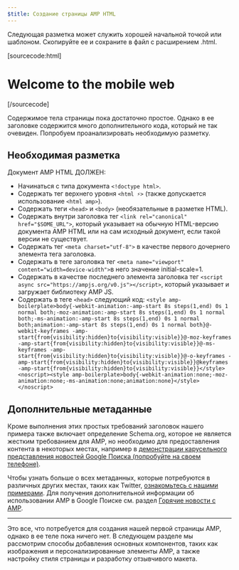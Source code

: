 ```yaml
---
$title: Создание страницы AMP HTML
---
```


Следующая разметка может служить хорошей начальной точкой или шаблоном.
Скопируйте ее и сохраните в файл с расширением .html.

[sourcecode:html]
<!doctype html>
<html amp lang="en">
  <head>
    <meta charset="utf-8">
    <title>Hello, AMPs</title>
    <link rel="canonical" href="{{doc.url}}">
    <meta name="viewport" content="width=device-width">
    <script type="application/ld+json">
      {
        "@context": "http://schema.org",
        "@type": "NewsArticle",
        "headline": "Open-source framework for publishing content",
        "datePublished": "2015-10-07T12:02:41Z",
        "image": [
          "logo.jpg"
        ]
      }
    </script>
    <style amp-boilerplate>body{-webkit-animation:-amp-start 8s steps(1,end) 0s 1 normal both;-moz-animation:-amp-start 8s steps(1,end) 0s 1 normal both;-ms-animation:-amp-start 8s steps(1,end) 0s 1 normal both;animation:-amp-start 8s steps(1,end) 0s 1 normal both}@-webkit-keyframes -amp-start{from{visibility:hidden}to{visibility:visible}}@-moz-keyframes -amp-start{from{visibility:hidden}to{visibility:visible}}@-ms-keyframes -amp-start{from{visibility:hidden}to{visibility:visible}}@-o-keyframes -amp-start{from{visibility:hidden}to{visibility:visible}}@keyframes -amp-start{from{visibility:hidden}to{visibility:visible}}</style><noscript><style amp-boilerplate>body{-webkit-animation:none;-moz-animation:none;-ms-animation:none;animation:none}</style></noscript>
    <script async src="https://ampjs.org/v0.js"></script>
  </head>
  <body>
    <h1>Welcome to the mobile web</h1>
  </body>
</html>
[/sourcecode]

Содержимое тела страницы пока достаточно простое. Однако в ее заголовке содержится много дополнительного кода, который не так очевиден. Попробуем проанализировать необходимую разметку.

## Необходимая разметка

Документ AMP HTML ДОЛЖЕН:

  - Начинаться с типа документа `<!doctype html>`.
  - Содержать тег верхнего уровня `<html ⚡>` (также допускается использование `<html amp>`).
  - Содержать теги `<head>` и `<body>` (необязательные в разметке HTML).
  - Содержать внутри заголовка тег `<link rel="canonical" href="$SOME_URL">`, который указывает на обычную HTML-версию документа AMP HTML или на сам исходный документ, если такой версии не существует.
  - Содержать тег `<meta charset="utf-8">` в качестве первого дочернего элемента тега заголовка.
  - Содержать в теге заголовка тег `<meta name="viewport" content="width=device-width">`в него значение initial-scale=1.
  - Содержать в качестве последнего элемента заголовка тег `<script async src="https://ampjs.org/v0.js"></script>`, который указывает и загружает библиотеку AMP JS.
  - Содержать в теге `<head>` следующий код:
    `<style amp-boilerplate>body{-webkit-animation:-amp-start 8s steps(1,end) 0s 1 normal both;-moz-animation:-amp-start 8s steps(1,end) 0s 1 normal both;-ms-animation:-amp-start 8s steps(1,end) 0s 1 normal both;animation:-amp-start 8s steps(1,end) 0s 1 normal both}@-webkit-keyframes -amp-start{from{visibility:hidden}to{visibility:visible}}@-moz-keyframes -amp-start{from{visibility:hidden}to{visibility:visible}}@-ms-keyframes -amp-start{from{visibility:hidden}to{visibility:visible}}@-o-keyframes -amp-start{from{visibility:hidden}to{visibility:visible}}@keyframes -amp-start{from{visibility:hidden}to{visibility:visible}}</style><noscript><style amp-boilerplate>body{-webkit-animation:none;-moz-animation:none;-ms-animation:none;animation:none}</style></noscript>`

## Дополнительные метаданные

Кроме выполнения этих простых требований заголовок нашего примера также включает определение Schema.org, которое не является жестким требованием для AMP, но необходимо для предоставления контента в некоторых местах, например в [демонстрации карусельного представления новостей Google Поиска (попробуйте на своем телефоне)](https://g.co/ampdemo).

Чтобы узнать больше о всех метаданных, которые потребуются в различных других местах, таких как Twitter, [ознакомьтесь с нашими примерами](https://github.com/ampproject/amphtml/tree/main/examples/metadata-examples). Для получения дополнительной информации об использовании AMP в Google Поиске см. раздел [Горячие новости с AMP](https://developers.google.com/structured-data/carousels/top-stories).

<hr>

Это все, что потребуется для создания нашей первой страницы AMP, однако в ее теле пока ничего нет. В следующем разделе мы рассмотрим способы добавления основных компонентов, таких как изображения и персонализированные элементы AMP, а также настройку стиля страницы и разработку отзывчивого макета.
